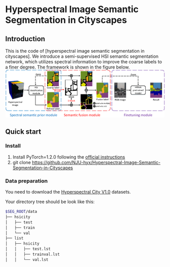 # Hyperspectral Image Semantic Segmentation in Cityscapes

## Introduction
This is the code of [hyperspectral image semantic segmentation in cityscapes]. We introduce a semi-supervised HSI semantic segmentation network, which utilizes spectral information to improve the coarse labels to a finer degree. The framework is shown in the figure below.
![](figure/frameworkv3.png)

## Quick start
### Install
1. Install PyTorch=1.2.0 following the [official instructions](https://pytorch.org/)
2. git clone https://github.com/NJU-hyx/Hyperspectral-Image-Semantic-Segmentation-in-Cityscapes

### Data preparation
You need to download the [Hyperspectral City V1.0](https://pbdl2019.github.io/) datasets.

Your directory tree should be look like this:
````bash
$SEG_ROOT/data
├── hsicity
│   ├── test
│   ├── train
│   └── val
├── list
│   ├── hsicity
│   │   ├── test.lst
│   │   ├── trainval.lst
│   │   └── val.lst
````
